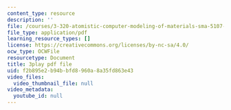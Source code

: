 ```yaml
---
content_type: resource
description: ''
file: /courses/3-320-atomistic-computer-modeling-of-materials-sma-5107-spring-2005/f2b895e2b94bbfd8960a8a35fd863e43_LInWiab7q6Q.pdf
file_type: application/pdf
learning_resource_types: []
license: https://creativecommons.org/licenses/by-nc-sa/4.0/
ocw_type: OCWFile
resourcetype: Document
title: 3play pdf file
uid: f2b895e2-b94b-bfd8-960a-8a35fd863e43
video_files:
  video_thumbnail_file: null
video_metadata:
  youtube_id: null
---
```

